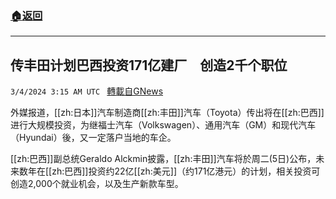 ###  [:house:返回](README.md)
---


## 传丰田计划巴西投资171亿建厂　创造2千个职位
`3/4/2024 3:15 AM UTC ` [轉載自GNews](https://gnews.org/articles/2362156)

外媒报道，[[zh:日本]]汽车制造商[[zh:丰田]]汽车（Toyota）传出将在[[zh:巴西]]进行大规模投资，为继福士汽车（Volkswagen）、通用汽车（GM）和现代汽车（Hyundai）後，又一定落户当地的车企。

[[zh:巴西]]副总统Geraldo Alckmin披露，[[zh:丰田]]汽车将於周二(5日)公布，未来数年在[[zh:巴西]]投资约22亿[[zh:美元]]（约171亿港元）的计划，相关投资可创造2,000个就业机会，以及生产新款车型。
